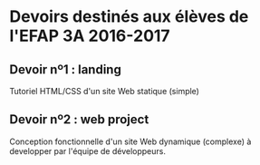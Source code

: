 # Devoirs destinés aux élèves de l'EFAP 3A 2016-2017
## Devoir nº1 : landing
Tutoriel HTML/CSS d'un site Web statique (simple)
## Devoir nº2 : web project
Conception fonctionnelle d'un site Web dynamique (complexe) à developper par l'équipe de développeurs.
